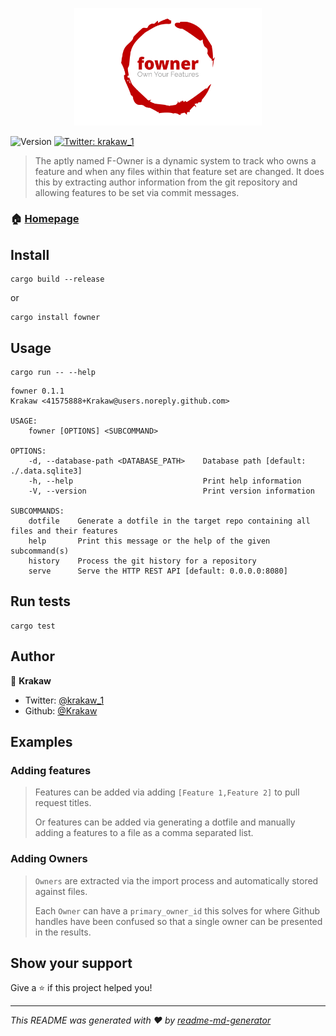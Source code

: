 <p align="center">
    <img style="width: 300px" src="web/public/images/logo.svg"/>
</p>
<p>
  <img alt="Version" src="https://img.shields.io/badge/version-0.1.0-blue.svg?cacheSeconds=2592000" />
  <a href="https://twitter.com/krakaw_1" target="_blank">
    <img alt="Twitter: krakaw_1" src="https://img.shields.io/twitter/follow/krakaw_1.svg?style=social" />
  </a>
</p>

> The aptly named F-Owner is a dynamic system to track who owns a feature and when any files within that feature set are changed.
> It does this by extracting author information from the git repository and allowing features to be set via commit messages.


### 🏠 [Homepage](https://github.com/Krakaw/fowner)

[//]: # (### ✨ [Demo]&#40;krakaw.github.io/fowner&#41;)

## Install

```shell
cargo build --release
```
or
```shell
cargo install fowner
```

## Usage

```shell
cargo run -- --help
```

```
fowner 0.1.1
Krakaw <41575888+Krakaw@users.noreply.github.com>

USAGE:
    fowner [OPTIONS] <SUBCOMMAND>

OPTIONS:
    -d, --database-path <DATABASE_PATH>    Database path [default: ./.data.sqlite3]
    -h, --help                             Print help information
    -V, --version                          Print version information

SUBCOMMANDS:
    dotfile    Generate a dotfile in the target repo containing all files and their features
    help       Print this message or the help of the given subcommand(s)
    history    Process the git history for a repository
    serve      Serve the HTTP REST API [default: 0.0.0.0:8080]
```

## Run tests

```shell
cargo test
```

## Author

👤 **Krakaw**

[//]: # (* Website: https://github.com/Krakaw/fowner)
* Twitter: [@krakaw_1](https://twitter.com/krakaw_1)
* Github: [@Krakaw](https://github.com/Krakaw)

## Examples

### Adding features

> Features can be added via adding `[Feature 1,Feature 2]` to pull request titles.
> 
> Or features can be added via generating a dotfile and manually adding a features to a file as a comma separated list.

### Adding Owners

> `Owners` are extracted via the import process and automatically stored against files.
> 
> Each `Owner` can have a `primary_owner_id` this solves for where Github handles have been confused so that a single owner can be presented in the results.

## Show your support

Give a ⭐️ if this project helped you!

***
_This README was generated with ❤️ by [readme-md-generator](https://github.com/kefranabg/readme-md-generator)_

